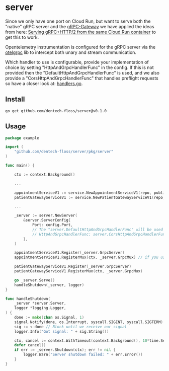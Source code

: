 # server

Since we only have one port on Cloud Run, but want to serve both the "native" gRPC server and the [gRPC-Gateway](https://github.com/grpc-ecosystem/grpc-gateway) we have applied the ideas from here: [Serving gRPC+HTTP/2 from the same Cloud Run container](https://ahmet.im/blog/grpc-http-mux-go/) to get this to work.

Opentelemetry instrumentation is configured for the gRPC server via the [otelgrpc](https://pkg.go.dev/go.opentelemetry.io/contrib/instrumentation/google.golang.org/grpc/otelgrpc) lib to intercept both unary and stream communication. 

Which handler to use is configurable, provide your implementation of choice by setting "HttpAndGrpcHandlerFunc" in the config. If this is not provided then the "DefaultHttpAndGrpcHandlerFunc" is used, and we also provide a "CorsHttpAndGrpcHandlerFunc" that handles preflight requests so have a closer look at: [handlers.go](https://github.com/dentech-floss/server/blob/master/pkg/server/handlers.go).

## Install

```
go get github.com/dentech-floss/server@v0.1.0
```

## Usage

```go
package example

import (
    "github.com/dentech-floss/server/pkg/server"
)

func main() {

    ctx := context.Background()

    ...

    appointmentServiceV1 := service.NewAppointmentServiceV1(repo, publisher, logger)
    patientGatewayServiceV1 := service.NewPatientGatewayServiceV1(repo, publisher, logger)

    ...

    _server := server.NewServer(
        &server.ServerConfig{
            Port: config.Port,
            // The "server.DefaultHttpAndGrpcHandlerFunc" will be used if you don't set this
            // HttpAndGrpcHandlerFunc: server.CorsHttpAndGrpcHandlerFunc // ...to use the cors thingy...
        },
    )

    appointmentServiceV1.Register(_server.GrpcServer)
    appointmentServiceV1.RegisterMux(ctx, _server.GrpcMux) // if you use the grpc gateway

    patientGatewayServiceV1.Register(_server.GrpcServer)
    patientGatewayServiceV1.RegisterMux(ctx, _server.GrpcMux)

    go _server.Serve()
    handleShutdown(_server, logger)
}

func handleShutdown(
    _server *server.Server,
    logger *logging.Logger,
) {
    done := make(chan os.Signal, 1)
    signal.Notify(done, os.Interrupt, syscall.SIGINT, syscall.SIGTERM)
    sig := <-done // Block until we receive our signal
    logger.Info("Got signal: " + sig.String())

    ctx, cancel := context.WithTimeout(context.Background(), 10*time.Second)
    defer cancel()
    if err := _server.Shutdown(ctx); err != nil {
        logger.Warn("Server shutdown failed: " + err.Error())
    }
}
```